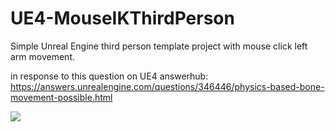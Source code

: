 # UE4-MouseIKThirdPerson
Simple Unreal Engine third person template project with mouse click left arm movement.

in response to this question on UE4 answerhub: https://answers.unrealengine.com/questions/346446/physics-based-bone-movement-possible.html

<img src="http://i.imgur.com/Ud43MCs.gif">
